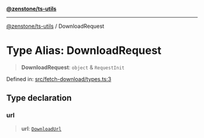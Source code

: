 [**@zenstone/ts-utils**](../README.md)

***

[@zenstone/ts-utils](../globals.md) / DownloadRequest

# Type Alias: DownloadRequest

> **DownloadRequest**: `object` & `RequestInit`

Defined in: [src/fetch-download/types.ts:3](https://github.com/janpoem/ts-utils/blob/1ba63f4eed7fec22e5d5024d881e7ce38561da5d/src/fetch-download/types.ts#L3)

## Type declaration

### url

> **url**: [`DownloadUrl`](DownloadUrl.md)
